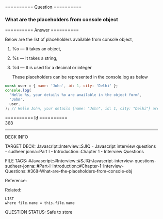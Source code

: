 ========== Question ==========  

### What are the placeholders from console object  

========== Answer ==========  

Below are the list of placeholders available from console object,

1. %o — It takes an object,

2. %s — It takes a string,

3. %d — It is used for a decimal or integer

    These placeholders can be represented in the console.log as below

```javascript
const user = { name: 'John', id: 1, city: 'Delhi' };
console.log(
  'Hello %s, your details %o are available in the object form',
  'John',
  user,
); // Hello John, your details {name: "John", id: 1, city: "Delhi"} are available in object
```

========== Id ==========  
368

---

DECK INFO

TARGET DECK: Javascript::Interview::SJIQ - Javascript interview questions - sudheer jonna::Part I - Introduction::Chapter 1 - Interview Questions

FILE TAGS: #Javascript::#Interview::#SJIQ-Javascript-interview-questions-sudheer-jonna::#Part-I-Introduction::#Chapter-1-Interview-Questions::#368-What-are-the-placeholders-from-console-obj

Reference:

Related:

```dataview
LIST
where file.name = this.file.name
```

QUESTION STATUS: Safe to store
